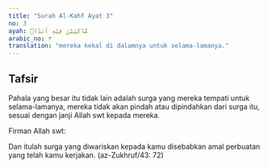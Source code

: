 ```yaml
---
title: "Surah Al-Kahf Ayat 3"
no: 3
ayah: مَّاكِثِيْنَ فِيْهِ اَبَدًاۙ 
arabic_no: ٣
translation: "mereka kekal di dalamnya untuk selama-lamanya."
---
```


## Tafsir

Pahala yang besar itu tidak lain adalah surga yang mereka tempati untuk selama-lamanya, mereka tidak akan pindah atau dipindahkan dari surga itu, sesuai dengan janji Allah swt kepada mereka.

Firman Allah swt:

Dan itulah surga yang diwariskan kepada kamu disebabkan amal perbuatan yang telah kamu kerjakan. (az-Zukhruf/43: 72)